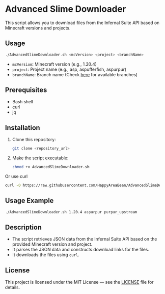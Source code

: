 # Advanced Slime Downloader

This script allows you to download files from the Infernal Suite API based on Minecraft versions and projects.

## Usage

```bash
./AdvancedSlimeDownloader.sh <mcVersion> <project> <branchName>
```

- `mcVersion`: Minecraft version (e.g., 1.20.4)
- `project`: Project name (e.g., asp, aspufferfish, aspurpur)
- `branchName`: Branch name (Check [here][branchApi] for available branches)

## Prerequisites

- Bash shell
- curl
- jq

## Installation

1. Clone this repository:

    ```bash
    git clone <repository_url>
    ```

2. Make the script executable:

    ```bash
    chmod +x AdvancedSlimeDownloader.sh
    ```

Or use curl

```bash
curl -O https://raw.githubusercontent.com/HappyAreaBean/AdvancedSlimeDownloader/main/AdvancedSlimeDownloader.sh && chmod +x ./AdvancedSlimeDownloader.sh
```

## Usage Example

```bash
./AdvancedSlimeDownloader.sh 1.20.4 aspurpur purpur_upstream
```

## Description

- The script retrieves JSON data from the Infernal Suite API based on the provided Minecraft version and project.
- It parses the JSON data and constructs download links for the files.
- It downloads the files using `curl`.

## License

This project is licensed under the MIT License — see the [LICENSE](LICENSE) file for details.

[branchApi]: https://api.infernalsuite.com/swagger/index.html#operations-DynamicProject-get_v1_projects__projectSlug__mcversion__version__branches